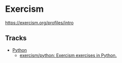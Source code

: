 # Exercism

<https://exercism.org/profiles/intro>


## Tracks

* [Python](https://exercism.org/tracks/python)
  * [exercism/python: Exercism exercises in Python.](https://github.com/exercism/python)
